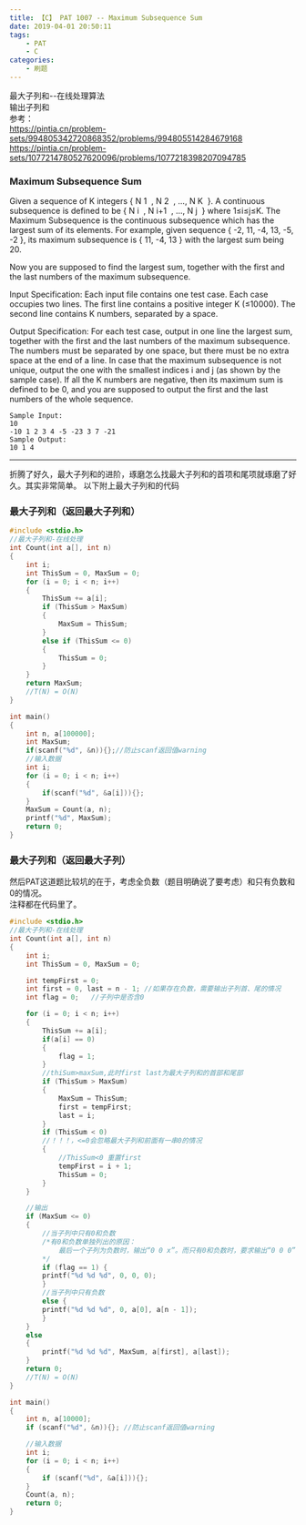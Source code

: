 ```yaml
---
title: 【C】 PAT 1007 -- Maximum Subsequence Sum
date: 2019-04-01 20:50:11
tags:
    - PAT
    - C
categories: 
    - 刷题
---
```

最大子列和--在线处理算法  
输出子列和    
参考：  
https://pintia.cn/problem-sets/994805342720868352/problems/994805514284679168
https://pintia.cn/problem-sets/1077214780527620096/problems/1077218398207094785

<!-- more -->
### Maximum Subsequence Sum

Given a sequence of K integers { N
​1
​​ , N
​2
​​ , ..., N
​K
​​  }. A continuous subsequence is defined to be { N
​i
​​ , N
​i+1
​​ , ..., N
​j
​​  } where 1≤i≤j≤K. The Maximum Subsequence is the continuous subsequence which has the largest sum of its elements. For example, given sequence { -2, 11, -4, 13, -5, -2 }, its maximum subsequence is { 11, -4, 13 } with the largest sum being 20.

Now you are supposed to find the largest sum, together with the first and the last numbers of the maximum subsequence.

Input Specification:
Each input file contains one test case. Each case occupies two lines. The first line contains a positive integer K (≤10000). The second line contains K numbers, separated by a space.

Output Specification:
For each test case, output in one line the largest sum, together with the first and the last numbers of the maximum subsequence. The numbers must be separated by one space, but there must be no extra space at the end of a line. In case that the maximum subsequence is not unique, output the one with the smallest indices i and j (as shown by the sample case). If all the K numbers are negative, then its maximum sum is defined to be 0, and you are supposed to output the first and the last numbers of the whole sequence.

```
Sample Input:  
10  
-10 1 2 3 4 -5 -23 3 7 -21  
Sample Output:  
10 1 4  
```
  
---

折腾了好久，最大子列和的进阶，琢磨怎么找最大子列和的首项和尾项就琢磨了好久。其实非常简单。
以下附上最大子列和的代码  

### 最大子列和（返回最大子列和）
```C
#include <stdio.h>
//最大子列和-在线处理
int Count(int a[], int n)
{
	int i;
	int ThisSum = 0, MaxSum = 0;
	for (i = 0; i < n; i++)
	{
		ThisSum += a[i];
		if (ThisSum > MaxSum)
		{
			MaxSum = ThisSum;
		}
		else if (ThisSum <= 0)
		{
			ThisSum = 0;
		}
	}
	return MaxSum;
	//T(N) = O(N)
}

int main()
{
	int n, a[100000];
	int MaxSum;
	if(scanf("%d", &n)){};//防止scanf返回值warning
	//输入数据
	int i;
	for (i = 0; i < n; i++)
	{
		if(scanf("%d", &a[i])){};
	}
	MaxSum = Count(a, n);
	printf("%d", MaxSum);
	return 0;
}

```

### 最大子列和（返回最大子列）

然后PAT这道题比较坑的在于，考虑全负数（题目明确说了要考虑）和只有负数和0的情况。  
注释都在代码里了。  

```C
#include <stdio.h>
//最大子列和-在线处理
int Count(int a[], int n)
{
	int i;
	int ThisSum = 0, MaxSum = 0;

	int tempFirst = 0;
	int first = 0, last = n - 1; //如果存在负数，需要输出子列首、尾的情况
	int flag = 0;	//子列中是否含0

	for (i = 0; i < n; i++)
	{
		ThisSum += a[i];
		if(a[i] == 0) 
		{
			flag = 1;
		}
		//thiSum>maxSum,此时first last为最大子列和的首部和尾部
		if (ThisSum > MaxSum)
		{
			MaxSum = ThisSum;
			first = tempFirst;
			last = i;
		}
		if (ThisSum < 0)
		//！！！，<=0会忽略最大子列和前面有一串0的情况
		{
			//ThisSum<0 重置first
			tempFirst = i + 1;
			ThisSum = 0;
		}
	}

	//输出
	if (MaxSum <= 0)
	{
		//当子列中只有0和负数
		/*有0和负数单独列出的原因：
			最后一个子列为负数时，输出“0 0 x”。而只有0和负数时，要求输出“0 0 0”
		*/
		if (flag == 1) {
		printf("%d %d %d", 0, 0, 0);
		}
		//当子列中只有负数
		else {
		printf("%d %d %d", 0, a[0], a[n - 1]);
		}
	}
	else
	{	
		printf("%d %d %d", MaxSum, a[first], a[last]);
	}
	return 0;
	//T(N) = O(N)
}

int main()
{
	int n, a[10000];
	if (scanf("%d", &n)){}; //防止scanf返回值warning

	//输入数据
	int i;
	for (i = 0; i < n; i++)
	{
		if (scanf("%d", &a[i])){};
	}
	Count(a, n);
	return 0;
}

```